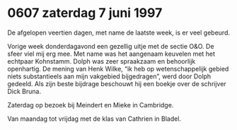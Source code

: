 # 0607 zaterdag 7 juni 1997
De afgelopen veertien dagen, met name de laatste week, is er veel gebeurd.

Vorige week donderdagavond een gezellig uitje met de sectie O&O. De sfeer viel mij erg mee. Met name was het aangenaam keuvelen met het echtpaar Kohnstamm. Dolph was zeer spraakzaam en behoorlijk openhartig. De mening van Henk Wilke, “ik heb op wetenschappelijk gebied niets substantieels aan mijn vakgebied bijgedragen”, werd door Dolph gedeeld. Als zijn beste bijdrage beschouwt hij een boekje over de schrijver Dick Bruna.

Zaterdag op bezoek bij Meindert en Mieke in Cambridge.

Van maandag tot vrijdag met de klas van Cathrien in Bladel.

